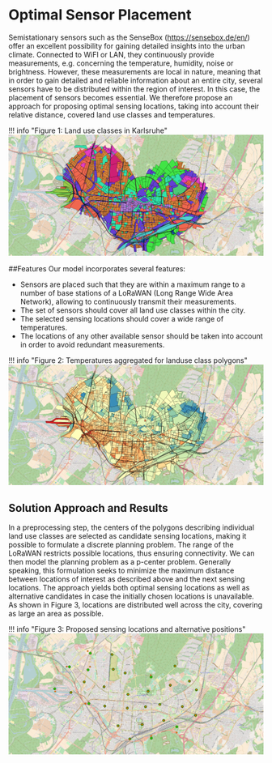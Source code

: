 
# Optimal Sensor Placement

Semistationary sensors such as the SenseBox (https://sensebox.de/en/) offer an excellent possibility for gaining
detailed insights into the urban climate. Connected to WiFI or LAN, they continuously provide measurements, e.g.
concerning the temperature, humidity, noise or brightness. However, these measurements are local in nature, meaning
that in order to gain detailed and reliable information about an entire city, several sensors have to be distributed
within the region of interest. In this case, the placement of sensors becomes essential.  We therefore propose an
approach for proposing optimal sensing locations, taking into account their relative distance, covered land use classes
and temperatures.

!!! info "Figure 1: Land use classes in Karlsruhe"
    ![](landuse_classes.png)

##Features
 Our model incorporates several features:
-	Sensors are placed such that they are within a maximum range to a number of base stations of a LoRaWAN (Long Range
Wide Area Network), allowing to continuously transmit their measurements.
-	The set of sensors should cover all land use classes within the city.
-	The selected sensing locations should cover a wide range of temperatures.
-	The locations of any other available sensor should be taken into account in order to avoid redundant measurements.

!!! info "Figure 2: Temperatures aggregated for landuse class polygons"
    ![](temperatures.png)

## Solution Approach and Results
In a preprocessing step, the centers of the polygons describing individual land use classes are selected as candidate
sensing locations, making it possible to formulate a discrete planning problem. The range of the LoRaWAN restricts
possible locations, thus ensuring connectivity.
We can then model the planning problem as a p-center problem. Generally speaking, this formulation seeks to minimize
the maximum distance between locations of interest as described above and the next sensing locations.  The approach
yields both optimal sensing locations as well as alternative candidates in case the initially chosen locations is
unavailable. As shown in Figure 3, locations are distributed well across the city, covering as large an area as
possible.

!!! info "Figure 3: Proposed sensing locations and alternative positions"
    ![](sensor_placement.png)